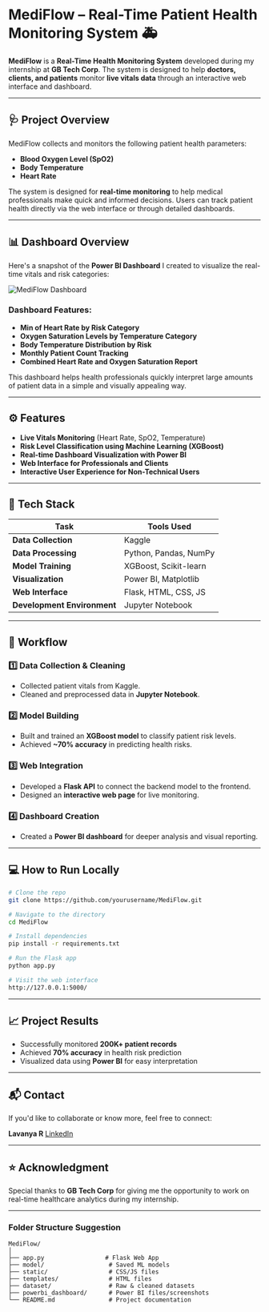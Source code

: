 # MediFlow – Real-Time Patient Health Monitoring System 🚑

**MediFlow** is a **Real-Time Health Monitoring System** developed during my internship at **GB Tech Corp**.
The system is designed to help **doctors, clients, and patients** monitor **live vitals data** through an interactive web interface and dashboard.

---

## 🩺 **Project Overview**

MediFlow collects and monitors the following patient health parameters:

* **Blood Oxygen Level (SpO2)**
* **Body Temperature**
* **Heart Rate**

The system is designed for **real-time monitoring** to help medical professionals make quick and informed decisions. Users can track patient health directly via the web interface or through detailed dashboards.

---

## 📊 **Dashboard Overview**

Here's a snapshot of the **Power BI Dashboard** I created to visualize the real-time vitals and risk categories:

![MediFlow Dashboard](./Screenshot%202025-07-13%20201334.png)

### **Dashboard Features:**

* **Min of Heart Rate by Risk Category**
* **Oxygen Saturation Levels by Temperature Category**
* **Body Temperature Distribution by Risk**
* **Monthly Patient Count Tracking**
* **Combined Heart Rate and Oxygen Saturation Report**

This dashboard helps health professionals quickly interpret large amounts of patient data in a simple and visually appealing way.

---

## ⚙️ **Features**

* **Live Vitals Monitoring** (Heart Rate, SpO2, Temperature)
* **Risk Level Classification using Machine Learning (XGBoost)**
* **Real-time Dashboard Visualization with Power BI**
* **Web Interface for Professionals and Clients**
* **Interactive User Experience for Non-Technical Users**

---

## 🧰 **Tech Stack**

| Task                        | Tools Used            |
| --------------------------- | --------------------- |
| **Data Collection**         | Kaggle                |
| **Data Processing**         | Python, Pandas, NumPy |
| **Model Training**          | XGBoost, Scikit-learn |
| **Visualization**           | Power BI, Matplotlib  |
| **Web Interface**           | Flask, HTML, CSS, JS  |
| **Development Environment** | Jupyter Notebook      |

---

## 🚀 **Workflow**

### 1️⃣ **Data Collection & Cleaning**

* Collected patient vitals from Kaggle.
* Cleaned and preprocessed data in **Jupyter Notebook**.

### 2️⃣ **Model Building**

* Built and trained an **XGBoost model** to classify patient risk levels.
* Achieved **\~70% accuracy** in predicting health risks.

### 3️⃣ **Web Integration**

* Developed a **Flask API** to connect the backend model to the frontend.
* Designed an **interactive web page** for live monitoring.

### 4️⃣ **Dashboard Creation**

* Created a **Power BI dashboard** for deeper analysis and visual reporting.

---

## 💻 **How to Run Locally**

```bash
# Clone the repo
git clone https://github.com/yourusername/MediFlow.git

# Navigate to the directory
cd MediFlow

# Install dependencies
pip install -r requirements.txt

# Run the Flask app
python app.py

# Visit the web interface
http://127.0.0.1:5000/
```

---


## 📈 **Project Results**

* Successfully monitored **200K+ patient records**
* Achieved **70% accuracy** in health risk prediction
* Visualized data using **Power BI** for easy interpretation

---

## 📬 **Contact**

If you'd like to collaborate or know more, feel free to connect:

**Lavanya R**
[LinkedIn](https://www.linkedin.com/) 

---

## ⭐ **Acknowledgment**

Special thanks to **GB Tech Corp** for giving me the opportunity to work on real-time healthcare analytics during my internship.

---

### **Folder Structure Suggestion**

```
MediFlow/
│
├── app.py                 # Flask Web App
├── model/                  # Saved ML models
├── static/                 # CSS/JS files
├── templates/              # HTML files
├── dataset/                # Raw & cleaned datasets
├── powerbi_dashboard/      # Power BI files/screenshots
└── README.md               # Project documentation
```


